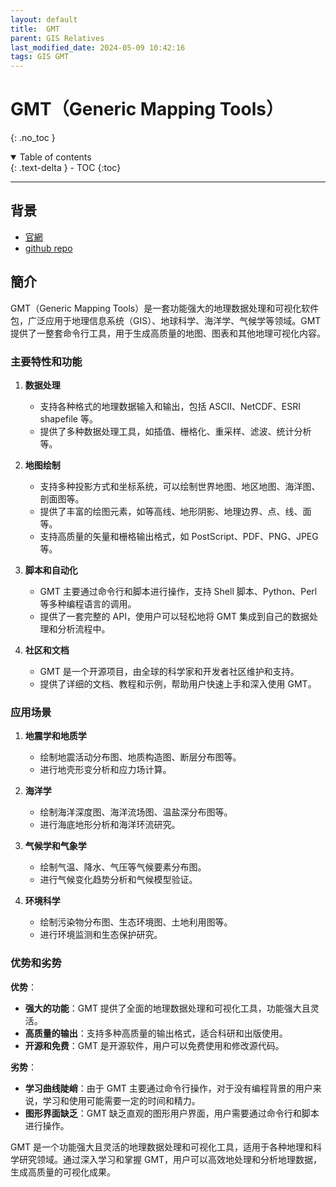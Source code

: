 ```yaml
---
layout: default
title:  GMT
parent: GIS Relatives
last_modified_date: 2024-05-09 10:42:16
tags: GIS GMT
---
```


# GMT（Generic Mapping Tools）

{: .no_toc }

<details open markdown="block">
  <summary>
    Table of contents
  </summary>
  {: .text-delta }
- TOC
{:toc}
</details>

---

## 背景

- [官網](https://www.generic-mapping-tools.org/)
- [github repo](https://github.com/GenericMappingTools)

## 簡介

GMT（Generic Mapping Tools）是一套功能强大的地理数据处理和可视化软件包，广泛应用于地理信息系统（GIS）、地球科学、海洋学、气候学等领域。GMT 提供了一整套命令行工具，用于生成高质量的地图、图表和其他地理可视化内容。

### 主要特性和功能

1. **数据处理**
   - 支持各种格式的地理数据输入和输出，包括 ASCII、NetCDF、ESRI shapefile 等。
   - 提供了多种数据处理工具，如插值、栅格化、重采样、滤波、统计分析等。

2. **地图绘制**
   - 支持多种投影方式和坐标系统，可以绘制世界地图、地区地图、海洋图、剖面图等。
   - 提供了丰富的绘图元素，如等高线、地形阴影、地理边界、点、线、面等。
   - 支持高质量的矢量和栅格输出格式，如 PostScript、PDF、PNG、JPEG 等。

3. **脚本和自动化**
   - GMT 主要通过命令行和脚本进行操作，支持 Shell 脚本、Python、Perl 等多种编程语言的调用。
   - 提供了一套完整的 API，使用户可以轻松地将 GMT 集成到自己的数据处理和分析流程中。

4. **社区和文档**
   - GMT 是一个开源项目，由全球的科学家和开发者社区维护和支持。
   - 提供了详细的文档、教程和示例，帮助用户快速上手和深入使用 GMT。

### 应用场景

1. **地震学和地质学**
   - 绘制地震活动分布图、地质构造图、断层分布图等。
   - 进行地壳形变分析和应力场计算。

2. **海洋学**
   - 绘制海洋深度图、海洋流场图、温盐深分布图等。
   - 进行海底地形分析和海洋环流研究。

3. **气候学和气象学**
   - 绘制气温、降水、气压等气候要素分布图。
   - 进行气候变化趋势分析和气候模型验证。

4. **环境科学**
   - 绘制污染物分布图、生态环境图、土地利用图等。
   - 进行环境监测和生态保护研究。

### 优势和劣势

**优势**：
- **强大的功能**：GMT 提供了全面的地理数据处理和可视化工具，功能强大且灵活。
- **高质量的输出**：支持多种高质量的输出格式，适合科研和出版使用。
- **开源和免费**：GMT 是开源软件，用户可以免费使用和修改源代码。

**劣势**：
- **学习曲线陡峭**：由于 GMT 主要通过命令行操作，对于没有编程背景的用户来说，学习和使用可能需要一定的时间和精力。
- **图形界面缺乏**：GMT 缺乏直观的图形用户界面，用户需要通过命令行和脚本进行操作。

GMT 是一个功能强大且灵活的地理数据处理和可视化工具，适用于各种地理和科学研究领域。通过深入学习和掌握 GMT，用户可以高效地处理和分析地理数据，生成高质量的可视化成果。



